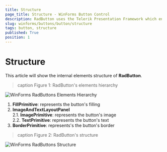 ```yaml
---
title: Structure
page_title: Structure - WinForms Button Control
description: RadButton uses the Telerik Presentation Framework which enables rich experiences like advanced styling.
slug: winforms/buttons/button/structure
tags: button, structure
published: True
position: 1 
---
```


# Structure

This article will show the internal elements structure of __RadButton__.

>caption Figure 1: RadButton's elements hierarchy

![WinForms RadButtons Elements Hierarchy](images/buttons-button-structure001.png)

1. __FillPrimitive__: represents the button's filling
1. __ImageAndTextLayoutPanel__ <br>
	2\.1\. __ImagePrimitive__: represents the button's image<br>
	2\.2\. __TextPrimitive__: represents the button's text
3. __BorderPrimitive__: represents's the button's border

>caption Figure 2: RadButton's structure

![WinForms RadButtons Structure](images/buttons-button-structure002.png)

